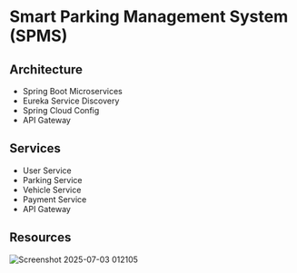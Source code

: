 # Smart Parking Management System (SPMS)

## Architecture
- Spring Boot Microservices
- Eureka Service Discovery
- Spring Cloud Config
- API Gateway

## Services
- User Service
- Parking Service
- Vehicle Service
- Payment Service
- API Gateway


## Resources
![Screenshot 2025-07-03 012105](https://github.com/user-attachments/assets/024ac242-c242-487e-b193-b99106c14e97)

